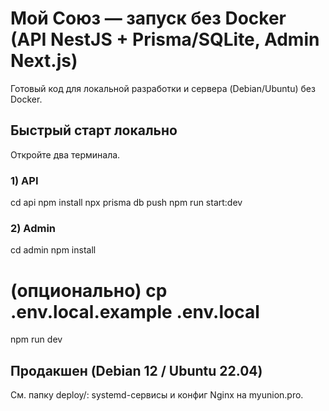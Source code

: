 # Мой Союз — запуск без Docker (API NestJS + Prisma/SQLite, Admin Next.js)

Готовый код для локальной разработки и сервера (Debian/Ubuntu) без Docker.

## Быстрый старт локально
Откройте два терминала.

### 1) API
cd api
npm install
npx prisma db push
npm run start:dev

### 2) Admin
cd admin
npm install
# (опционально) cp .env.local.example .env.local
npm run dev

## Продакшен (Debian 12 / Ubuntu 22.04)
См. папку deploy/: systemd-сервисы и конфиг Nginx на myunion.pro.